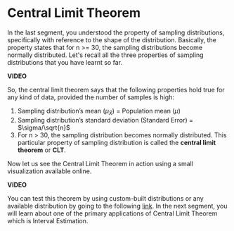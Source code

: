 # Central Limit Theorem

In the last segment, you understood the property of sampling distributions, specifically with reference to the shape of the distribution. Basically, the property states that for n >= 30, the sampling distributions become normally distributed. Let's recall all the three properties of sampling distributions that you have learnt so far.

**VIDEO**

So, the central limit theorem says that the following properties hold true for any kind of data, provided the number of samples is high:

1. Sampling distribution’s mean $(\mu_{\bar{X}})$ = Population mean $(\mu)$
2. Sampling distribution’s standard deviation (Standard Error) = $\sigma/\sqrt{n}$
3. For n > 30, the sampling distribution becomes normally distributed. This particular property of sampling distribution is called the **central limit theorem** or **CLT**.

Now let us see the Central Limit Theorem in action using a small visualization available online.

**VIDEO**

You can test this theorem by using custom-built distributions or any available distribution by going to the following [link](http://onlinestatbook.com/stat_sim/sampling_dist/index.html). In the next segment, you will learn about one of the primary applications of Central Limit Theorem which is Interval Estimation.
